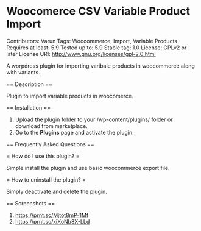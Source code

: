 # Woocomerce CSV Variable Product Import

Contributors: Varun
Tags: Woocommerce, Import, Variable Products
Requires at least: 5.9
Tested up to: 5.9
Stable tag: 1.0
License: GPLv2 or later
License URI: http://www.gnu.org/licenses/gpl-2.0.html

A worpdress plugin for importing varibale products in woocommerce along with variants.

== Description ==

Plugin to import variable products in woocomerce.

== Installation ==

1. Upload the plugin folder to your /wp-content/plugins/ folder or download from marketplace.
2. Go to the **Plugins** page and activate the plugin.

== Frequently Asked Questions ==
  
= How do I use this plugin? =
  
Simple install the plugin and use basic woocommerce export file.
  
= How to uninstall the plugin? =
  
Simply deactivate and delete the plugin. 
  
== Screenshots ==
1. https://prnt.sc/Mjtot8mP-1Mf
2. https://prnt.sc/xiXoNb8X-LLd
